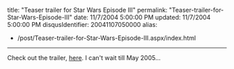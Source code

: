 title: "Teaser trailer for Star Wars Episode III"
permalink: "Teaser-trailer-for-Star-Wars-Episode-III"
date: 11/7/2004 5:00:00 PM
updated: 11/7/2004 5:00:00 PM
disqusIdentifier: 20041107050000
alias:
 - /post/Teaser-trailer-for-Star-Wars-Episode-III.aspx/index.html
---
Check out the trailer, [here](http://www.dtheatre.com/read.php?sid=2791). I can't wait till May 2005...
